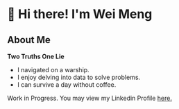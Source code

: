 # 👋 Hi there! I'm Wei Meng 

## About Me
**Two Truths One Lie**
- I navigated on a warship.
- I enjoy delving into data to solve problems.
- I can survive a day without coffee.

Work in Progress. You may view my Linkedin Profile [here.](https://www.linkedin.com/in/weimengng/)


